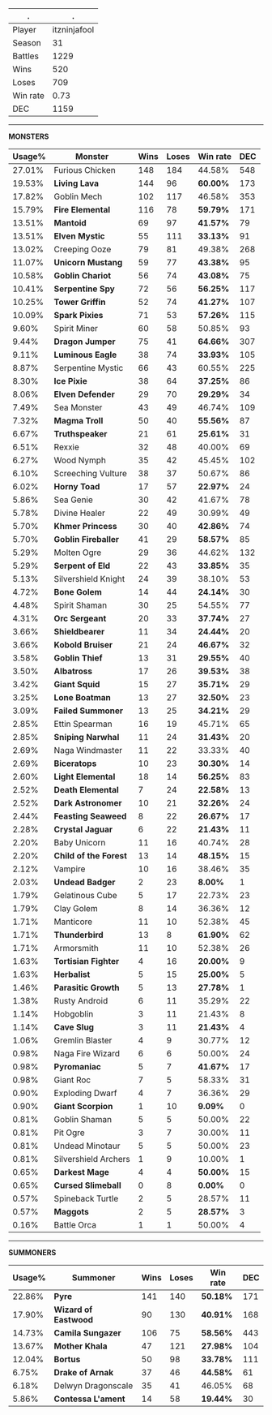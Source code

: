 .|.
|-|-
Player|itzninjafool
Season|31
Battles|1229
Wins|520
Loses|709
Win rate|0.73
DEC|1159

---
**MONSTERS**

Usage%|Monster|Wins|Loses|Win rate|DEC|
-|-|-|-|-|-|
27.01%|Furious Chicken|148|184|44.58%|548|
19.53%|**Living Lava**|144|96|**60.00%**|173|
17.82%|Goblin Mech|102|117|46.58%|353|
15.79%|**Fire Elemental**|116|78|**59.79%**|171|
13.51%|**Mantoid**|69|97|**41.57%**|79|
13.51%|**Elven Mystic**|55|111|**33.13%**|91|
13.02%|Creeping Ooze|79|81|49.38%|268|
11.07%|**Unicorn Mustang**|59|77|**43.38%**|95|
10.58%|**Goblin Chariot**|56|74|**43.08%**|75|
10.41%|**Serpentine Spy**|72|56|**56.25%**|117|
10.25%|**Tower Griffin**|52|74|**41.27%**|107|
10.09%|**Spark Pixies**|71|53|**57.26%**|115|
9.60%|Spirit Miner|60|58|50.85%|93|
9.44%|**Dragon Jumper**|75|41|**64.66%**|307|
9.11%|**Luminous Eagle**|38|74|**33.93%**|105|
8.87%|Serpentine Mystic|66|43|60.55%|225|
8.30%|**Ice Pixie**|38|64|**37.25%**|86|
8.06%|**Elven Defender**|29|70|**29.29%**|34|
7.49%|Sea Monster|43|49|46.74%|109|
7.32%|**Magma Troll**|50|40|**55.56%**|87|
6.67%|**Truthspeaker**|21|61|**25.61%**|31|
6.51%|Rexxie|32|48|40.00%|69|
6.27%|Wood Nymph|35|42|45.45%|102|
6.10%|Screeching Vulture|38|37|50.67%|86|
6.02%|**Horny Toad**|17|57|**22.97%**|24|
5.86%|Sea Genie|30|42|41.67%|78|
5.78%|Divine Healer|22|49|30.99%|49|
5.70%|**Khmer Princess**|30|40|**42.86%**|74|
5.70%|**Goblin Fireballer**|41|29|**58.57%**|85|
5.29%|Molten Ogre|29|36|44.62%|132|
5.29%|**Serpent of Eld**|22|43|**33.85%**|35|
5.13%|Silvershield Knight|24|39|38.10%|53|
4.72%|**Bone Golem**|14|44|**24.14%**|30|
4.48%|Spirit Shaman|30|25|54.55%|77|
4.31%|**Orc Sergeant**|20|33|**37.74%**|27|
3.66%|**Shieldbearer**|11|34|**24.44%**|20|
3.66%|**Kobold Bruiser**|21|24|**46.67%**|32|
3.58%|**Goblin Thief**|13|31|**29.55%**|40|
3.50%|**Albatross**|17|26|**39.53%**|38|
3.42%|**Giant Squid**|15|27|**35.71%**|29|
3.25%|**Lone Boatman**|13|27|**32.50%**|23|
3.09%|**Failed Summoner**|13|25|**34.21%**|29|
2.85%|Ettin Spearman|16|19|45.71%|65|
2.85%|**Sniping Narwhal**|11|24|**31.43%**|20|
2.69%|Naga Windmaster|11|22|33.33%|40|
2.69%|**Biceratops**|10|23|**30.30%**|14|
2.60%|**Light Elemental**|18|14|**56.25%**|83|
2.52%|**Death Elemental**|7|24|**22.58%**|13|
2.52%|**Dark Astronomer**|10|21|**32.26%**|24|
2.44%|**Feasting Seaweed**|8|22|**26.67%**|17|
2.28%|**Crystal Jaguar**|6|22|**21.43%**|11|
2.20%|Baby Unicorn|11|16|40.74%|28|
2.20%|**Child of the Forest**|13|14|**48.15%**|15|
2.12%|Vampire|10|16|38.46%|35|
2.03%|**Undead Badger**|2|23|**8.00%**|1|
1.79%|Gelatinous Cube|5|17|22.73%|23|
1.79%|Clay Golem|8|14|36.36%|12|
1.71%|Manticore|11|10|52.38%|45|
1.71%|**Thunderbird**|13|8|**61.90%**|62|
1.71%|Armorsmith|11|10|52.38%|26|
1.63%|**Tortisian Fighter**|4|16|**20.00%**|9|
1.63%|**Herbalist**|5|15|**25.00%**|5|
1.46%|**Parasitic Growth**|5|13|**27.78%**|1|
1.38%|Rusty Android|6|11|35.29%|22|
1.14%|Hobgoblin|3|11|21.43%|8|
1.14%|**Cave Slug**|3|11|**21.43%**|4|
1.06%|Gremlin Blaster|4|9|30.77%|12|
0.98%|Naga Fire Wizard|6|6|50.00%|24|
0.98%|**Pyromaniac**|5|7|**41.67%**|17|
0.98%|Giant Roc|7|5|58.33%|31|
0.90%|Exploding Dwarf|4|7|36.36%|29|
0.90%|**Giant Scorpion**|1|10|**9.09%**|0|
0.81%|Goblin Shaman|5|5|50.00%|22|
0.81%|Pit Ogre|3|7|30.00%|11|
0.81%|Undead Minotaur|5|5|50.00%|23|
0.81%|Silvershield Archers|1|9|10.00%|1|
0.65%|**Darkest Mage**|4|4|**50.00%**|15|
0.65%|**Cursed Slimeball**|0|8|**0.00%**|0|
0.57%|Spineback Turtle|2|5|28.57%|11|
0.57%|**Maggots**|2|5|**28.57%**|3|
0.16%|Battle Orca|1|1|50.00%|4|

---
**SUMMONERS**

Usage%|Summoner|Wins|Loses|Win rate|DEC|
-|-|-|-|-|-|
22.86%|**Pyre**|141|140|**50.18%**|171|
17.90%|**Wizard of Eastwood**|90|130|**40.91%**|168|
14.73%|**Camila Sungazer**|106|75|**58.56%**|443|
13.67%|**Mother Khala**|47|121|**27.98%**|104|
12.04%|**Bortus**|50|98|**33.78%**|111|
6.75%|**Drake of Arnak**|37|46|**44.58%**|61|
6.18%|Delwyn Dragonscale|35|41|46.05%|68|
5.86%|**Contessa L'ament**|14|58|**19.44%**|30|
